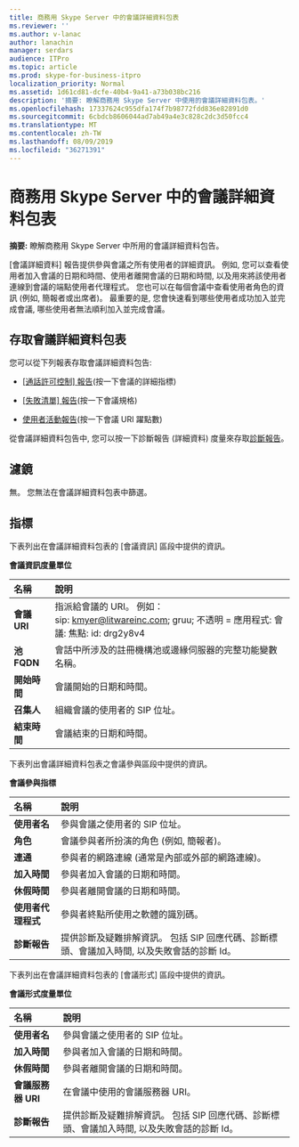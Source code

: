 ```yaml
---
title: 商務用 Skype Server 中的會議詳細資料包表
ms.reviewer: ''
ms.author: v-lanac
author: lanachin
manager: serdars
audience: ITPro
ms.topic: article
ms.prod: skype-for-business-itpro
localization_priority: Normal
ms.assetid: 1d61cd81-dcfe-40b4-9a41-a73b038bc216
description: '摘要: 瞭解商務用 Skype Server 中使用的會議詳細資料包表。'
ms.openlocfilehash: 17337624c955dfa174f7b98772fdd836e82891d0
ms.sourcegitcommit: 6cbdcb8606044ad7ab49a4e3c828c2dc3d50fcc4
ms.translationtype: MT
ms.contentlocale: zh-TW
ms.lasthandoff: 08/09/2019
ms.locfileid: "36271391"
---
```

# <a name="conference-detail-report-in-skype-for-business-server"></a>商務用 Skype Server 中的會議詳細資料包表

**摘要:** 瞭解商務用 Skype Server 中所用的會議詳細資料包告。

[會議詳細資料] 報告提供參與會議之所有使用者的詳細資訊。 例如, 您可以查看使用者加入會議的日期和時間、使用者離開會議的日期和時間, 以及用來將該使用者連線到會議的端點使用者代理程式。 您也可以在每個會議中查看使用者角色的資訊 (例如, 簡報者或出席者)。 最重要的是, 您會快速看到哪些使用者成功加入並完成會議, 哪些使用者無法順利加入並完成會議。

## <a name="accessing-the-conference-detail-report"></a>存取會議詳細資料包表

您可以從下列報表存取會議詳細資料包告:

- [[通話許可控制] 報告](call-admission-control-report.md)(按一下會議的詳細指標)

- [[失敗清單] 報告](failure-list-report.md)(按一下會議規格)

- [使用者活動報告](call-diagnostic-reports-per-user.md)(按一下會議 URI 躍點數)

從會議詳細資料包告中, 您可以按一下診斷報告 (詳細資料) 度量來存取[診斷報告](diagnostic-report.md)。

## <a name="filters"></a>濾鏡

無。 您無法在會議詳細資料包表中篩選。

## <a name="metrics"></a>指標

下表列出在會議詳細資料包表的 [會議資訊] 區段中提供的資訊。

**會議資訊度量單位**


| **名稱**                 | **說明**                                                                                                            |
|:-------------------------|:---------------------------------------------------------------------------------------------------------------------------|
| **會議 URI** <br/> | 指派給會議的 URI。 例如：  <br/> sip: kmyer@litwareinc.com; gruu; 不透明 = 應用程式: 會議: 焦點: id: drg2y8v4  <br/> |
| **池 FQDN** <br/>      | 會話中所涉及的註冊機構池或邊緣伺服器的完整功能變數名稱。  <br/>                             |
| **開始時間** <br/>     | 會議開始的日期和時間。  <br/>                                                                          |
| **召集人** <br/>      | 組織會議的使用者的 SIP 位址。  <br/>                                                               |
| **結束時間** <br/>       | 會議結束的日期和時間。  <br/>                                                                            |

下表列出會議詳細資料包表之會議參與區段中提供的資訊。

**會議參與指標**

|**名稱**|**說明**|
|:-----|:-----|
|**使用者名** <br/> |參與會議之使用者的 SIP 位址。  <br/> |
|**角色** <br/> |會議參與者所扮演的角色 (例如, 簡報者)。  <br/> |
|**連通** <br/> |參與者的網路連線 (通常是內部或外部的網路連線)。  <br/> |
|**加入時間** <br/> |參與者加入會議的日期和時間。  <br/> |
|**休假時間** <br/> |參與者離開會議的日期和時間。  <br/> |
|**使用者代理程式** <br/> |參與者終點所使用之軟體的識別碼。  <br/> |
|**診斷報告** <br/> |提供診斷及疑難排解資訊。 包括 SIP 回應代碼、診斷標頭、會議加入時間, 以及失敗會話的診斷 Id。  <br/> |

下表列出在會議詳細資料包表的 [會議形式] 區段中提供的資訊。

**會議形式度量單位**

|**名稱**|**說明**|
|:-----|:-----|
|**使用者名** <br/> |參與會議之使用者的 SIP 位址。  <br/> |
|**加入時間** <br/> |參與者加入會議的日期和時間。  <br/> |
|**休假時間** <br/> |參與者離開會議的日期和時間。  <br/> |
|**會議服務器 URI** <br/> |在會議中使用的會議服務器 URI。  <br/> |
|**診斷報告** <br/> |提供診斷及疑難排解資訊。 包括 SIP 回應代碼、診斷標頭、會議加入時間, 以及失敗會話的診斷 Id。  <br/> |


